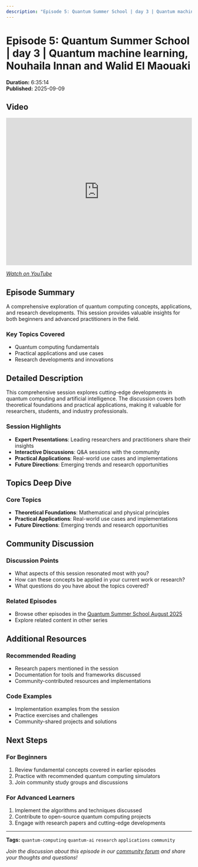 ```yaml
---
description: "Episode 5: Quantum Summer School | day 3 | Quantum machine learning, Nouhaila Innan and  Walid El Maouaki - Comprehensive exploration of quantum computing topics with expert insights and practical applications."
---
```


# Episode 5: Quantum Summer School | day 3 | Quantum machine learning, Nouhaila Innan and  Walid El Maouaki

**Duration:** 6:35:14  
**Published:** 2025-09-09

## Video

<iframe width="100%" height="400" src="https://www.youtube.com/embed/9zCvFS4rz1c" title="Quantum Summer School | day 3 | Quantum machine learning, Nouhaila Innan and  Walid El Maouaki" frameborder="0" allow="accelerometer; autoplay; clipboard-write; encrypted-media; gyroscope; picture-in-picture" allowfullscreen></iframe>

*[Watch on YouTube](https://www.youtube.com/watch?v=9zCvFS4rz1c)*

## Episode Summary

A comprehensive exploration of quantum computing concepts, applications, and research developments. This session provides valuable insights for both beginners and advanced practitioners in the field.

### Key Topics Covered
- Quantum computing fundamentals
- Practical applications and use cases
- Research developments and innovations

## Detailed Description

This comprehensive session explores cutting-edge developments in quantum computing and artificial intelligence. The discussion covers both theoretical foundations and practical applications, making it valuable for researchers, students, and industry professionals.

### Session Highlights

- **Expert Presentations**: Leading researchers and practitioners share their insights
- **Interactive Discussions**: Q&A sessions with the community
- **Practical Applications**: Real-world use cases and implementations
- **Future Directions**: Emerging trends and research opportunities

## Topics Deep Dive


### Core Topics
- **Theoretical Foundations**: Mathematical and physical principles
- **Practical Applications**: Real-world use cases and implementations
- **Future Directions**: Emerging trends and research opportunities


## Community Discussion

### Discussion Points
- What aspects of this session resonated most with you?
- How can these concepts be applied in your current work or research?
- What questions do you have about the topics covered?

### Related Episodes
- Browse other episodes in the [Quantum Summer School August 2025](index.md)
- Explore related content in other series

## Additional Resources

### Recommended Reading
- Research papers mentioned in the session
- Documentation for tools and frameworks discussed
- Community-contributed resources and implementations

### Code Examples
- Implementation examples from the session
- Practice exercises and challenges
- Community-shared projects and solutions

## Next Steps

### For Beginners
1. Review fundamental concepts covered in earlier episodes
2. Practice with recommended quantum computing simulators
3. Join community study groups and discussions

### For Advanced Learners
1. Implement the algorithms and techniques discussed
2. Contribute to open-source quantum computing projects
3. Engage with research papers and cutting-edge developments

---

**Tags:** `quantum-computing` `quantum-ai` `research` `applications` `community`

*Join the discussion about this episode in our [community forum](https://github.com/yourusername/quantum-ai/discussions) and share your thoughts and questions!*
